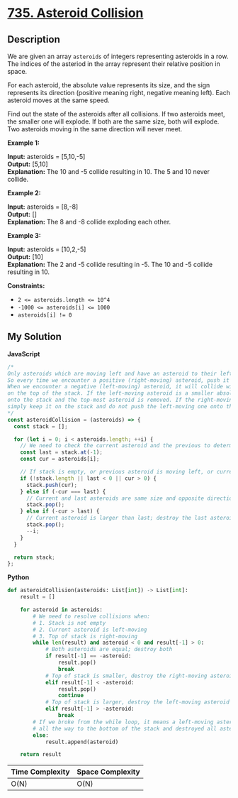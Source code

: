 # [735. Asteroid Collision](https://leetcode.com/problems/asteroid-collision)

## Description

We are given an array `asteroids` of integers representing asteroids in a row. The indices of the asteriod in the array represent their relative position in space.

For each asteroid, the absolute value represents its size, and the sign represents its direction (positive meaning right, negative meaning left). Each asteroid moves at the same speed.

Find out the state of the asteroids after all collisions. If two asteroids meet, the smaller one will explode. If both are the same size, both will explode. Two asteroids moving in the same direction will never meet.

**Example 1:**

**Input:** asteroids = \[5,10,-5\]  
**Output:** \[5,10\]  
**Explanation:** The 10 and -5 collide resulting in 10. The 5 and 10 never collide.

**Example 2:**

**Input:** asteroids = \[8,-8\]  
**Output:** \[\]  
**Explanation:** The 8 and -8 collide exploding each other.

**Example 3:**

**Input:** asteroids = \[10,2,-5\]  
**Output:** \[10\]  
**Explanation:** The 2 and -5 collide resulting in -5. The 10 and -5 collide resulting in 10.

**Constraints:**

- `2 <= asteroids.length <= 10^4`
- `-1000 <= asteroids[i] <= 1000`
- `asteroids[i] != 0`

## My Solution

**JavaScript**

```js
/*
Only asteroids which are moving left and have an asteroid to their left will collide
So every time we encounter a positive (right-moving) asteroid, push it to a stack.
When we encounter a negative (left-moving) asteroid, it will collide with the asteroid
on the top of the stack. If the left-moving asteroid is a smaller absolute value, it gets pushed
onto the stack and the top-most asteroid is removed. If the right-moving asteroid is larger,
simply keep it on the stack and do not push the left-moving one onto the stack.
*/
const asteroidCollision = (asteroids) => {
  const stack = [];

  for (let i = 0; i < asteroids.length; ++i) {
    // We need to check the current asteroid and the previous to determine collisions
    const last = stack.at(-1);
    const cur = asteroids[i];

    // If stack is empty, or previous asteroid is moving left, or current is moving right
    if (!stack.length || last < 0 || cur > 0) {
      stack.push(cur);
    } else if (-cur === last) {
      // Current and last asteroids are same size and opposite direction; destroy both!
      stack.pop();
    } else if (-cur > last) {
      // Current asteroid is larger than last; destroy the last asteroid and move onto the next previous
      stack.pop();
      --i;
    }
  }

  return stack;
};
```

**Python**

```py
def asteroidCollision(asteroids: List[int]) -> List[int]:
    result = []

    for asteroid in asteroids:
        # We need to resolve collisions when:
        # 1. Stack is not empty
        # 2. Current asteroid is left-moving
        # 3. Top of stack is right-moving
        while len(result) and asteroid < 0 and result[-1] > 0:
            # Both asteroids are equal; destroy both
            if result[-1] == -asteroid:
                result.pop()
                break
            # Top of stack is smaller, destroy the right-moving asteroid and continue comparison
            elif result[-1] < -asteroid:
                result.pop()
                continue
            # Top of stack is larger, destroy the left-moving asteroid
            elif result[-1] > -asteroid:
                break
        # If we broke from the while loop, it means a left-moving asteroid made it
        # all the way to the bottom of the stack and destroyed all asteroids; add it
        else:
            result.append(asteroid)

    return result
```

| Time Complexity | Space Complexity |
| --------------- | ---------------- |
| O(N)            | O(N)             |
